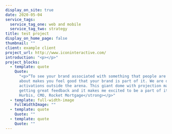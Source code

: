```yaml
---
display_on_site: true
date: 2020-05-04
service_tags:
  service_tag_one: web and mobile
  service_tag_two: strategy
title: test project
display_on_home_page: false
thumbnail: ""
client: example client
project_url: http://www.iconinteractive.com/
introduction: "<p></p>"
project_blocks:
  - template: quote
    Quote:
      "<p>“To see your brand associated with something that people are so excited
      about makes you feel good that your brand is part of it. We are doing really amazing
      activations outside the arena. This giant dome with projection mapping. We are
      getting great feedback and it makes me excited to be a part of it.” </p><p><strong>Casey
      Hurbis, CMO, Rocket Mortgage</strong></p>"
  - template: full-width-image
    FullWidthImage: ""
  - template: quote
    Quote: ""
  - template: quote
    Quote: ""
---
```

